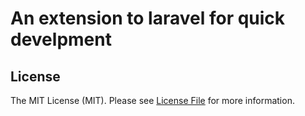 # An extension to laravel for quick develpment




## License

The MIT License (MIT). Please see [License File](LICENSE.md) for more information.